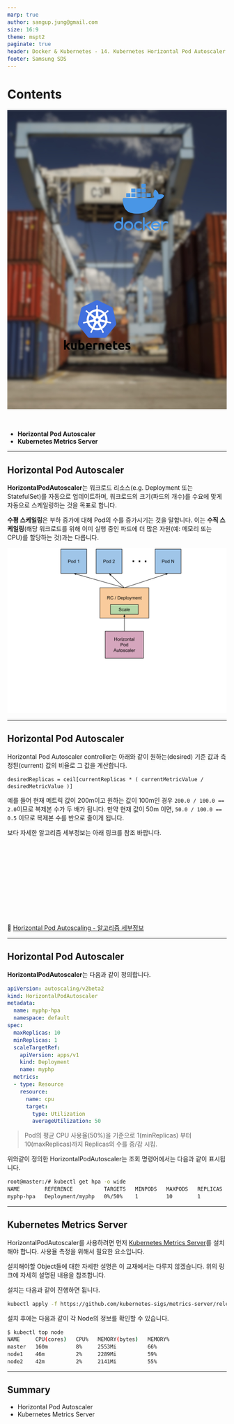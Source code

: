 ```yaml
---
marp: true
author: sangup.jung@gmail.com
size: 16:9
theme: mspt2
paginate: true
header: Docker & Kubernetes - 14. Kubernetes Horizontal Pod Autoscaler
footer: Samsung SDS
---
```


# Contents

![bg left:40%](img/docker_k8s.png)

<br>

- **Horizontal Pod Autoscaler**
- **Kubernetes Metrics Server**

---

## Horizontal Pod Autoscaler

**HorizontalPodAutoscaler**는 워크로드 리소스(e.g. Deployment 또는 StatefulSet)를 자동으로 업데이트하며, 워크로드의 크기(파드의 개수)를 수요에 맞게 자동으로 스케일링하는 것을 목표로 합니다.

**수평 스케일링**은 부하 증가에 대해 Pod의 수를 증가시기는 것을 말합니다. 이는 **수직 스케일링**(해당 워크로드를 위해 이미 실행 중인 파드에 더 많은 자원(예: 메모리 또는 CPU)를 할당하는 것)과는 다릅니다.

![h:500](img/horizontal-pod-autoscaler.svg)

---

## Horizontal Pod Autoscaler

Horizontal Pod Autoscaler controller는 아래와 같이 원하는(desired) 기준 값과 측정된(current) 값의 비율로 그 값을 계산합니다.

```
desiredReplicas = ceil[currentReplicas * ( currentMetricValue / desiredMetricValue )]
```

예를 들어 현재 메트릭 값이 200m이고 원하는 값이 100m인 경우 `200.0 / 100.0 == 2.0`이므로 복제본 수가 두 배가 됩니다.
만약 현재 값이 50m 이면, `50.0 / 100.0 == 0.5` 이므로 복제본 수를 반으로 줄이게 됩니다.

보다 자세한 알고리즘 세부정보는 아래 링크를 참조 바랍니다.

<br><br><br><br><br><br><br><br><br><br>

🔗 [Horizontal Pod Autoscaling - 알고리즘 세부정보](https://kubernetes.io/ko/docs/tasks/run-application/horizontal-pod-autoscale/#%EC%95%8C%EA%B3%A0%EB%A6%AC%EC%A6%98-%EC%84%B8%EB%B6%80-%EC%A0%95%EB%B3%B4)

---

## Horizontal Pod Autoscaler

**HorizontalPodAutoscaler**는 다음과 같이 정의합니다.

```yaml
apiVersion: autoscaling/v2beta2
kind: HorizontalPodAutoscaler
metadata:
  name: myphp-hpa
  namespace: default
spec:
  maxReplicas: 10
  minReplicas: 1
  scaleTargetRef:
    apiVersion: apps/v1
    kind: Deployment
    name: myphp
  metrics:
  - type: Resource
    resource:
      name: cpu
      target:
        type: Utilization
        averageUtilization: 50
```

> Pod의 평균 CPU 사용율(50%)을 기준으로 1(minReplicas) 부터 10(maxReplicas)까지 Replicas의 수를 증/감 시킴.

위와같이 정의한 HorizontalPodAutoscaler는 조회 명령어에서는 다음과 같이 표시됩니다.

```bash
root@master:/# kubectl get hpa -o wide
NAME        REFERENCE          TARGETS   MINPODS   MAXPODS   REPLICAS   AGE
myphp-hpa   Deployment/myphp   0%/50%    1         10        1          5m48s
```

---

## Kubernetes Metrics Server

HorizontalPodAutoscaler를 사용하려면 먼저 [Kubernetes Metrics Server](https://github.com/kubernetes-sigs/metrics-server)를 설치해야 합니다.
사용율 측정을 위해서 필요한 요소입니다.

설치해야할 Object들에 대한 자세한 설명은 이 교재에서는 다루지 않겠습니다.
위의 링크에 자세히 설명된 내용을 참조합니다.

설치는 다음과 같이 진행하면 됩니다.

```bash
kubectl apply -f https://github.com/kubernetes-sigs/metrics-server/releases/latest/download/components.yaml
```

설치 후에는 다음과 같이 각 Node의 정보를 확인할 수 있습니다.

```bash
$ kubectl top node
NAME     CPU(cores)   CPU%   MEMORY(bytes)   MEMORY%   
master   160m         8%     2553Mi          66%       
node1    46m          2%     2289Mi          59%       
node2    42m          2%     2141Mi          55% 
```

---

## Summary

- Horizontal Pod Autoscaler
- Kubernetes Metrics Server
